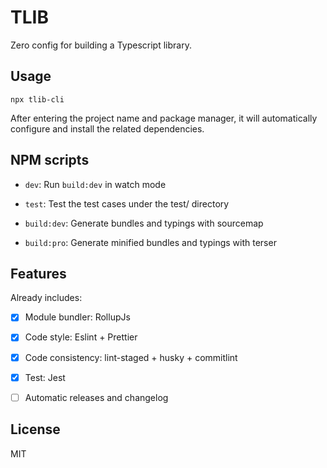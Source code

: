 # TLIB

Zero config for building a Typescript library.

## Usage

```shell
npx tlib-cli
```

After entering the project name and package manager, it will automatically configure and install the related dependencies.

## NPM scripts

- `dev`: Run `build:dev` in watch mode

- `test`: Test the test cases under the test/ directory

- `build:dev`: Generate bundles and typings with sourcemap

- `build:pro`: Generate minified bundles and typings with terser

## Features

Already includes:

- [x] Module bundler: RollupJs

- [x] Code style: Eslint + Prettier

- [x] Code consistency: lint-staged + husky + commitlint

- [x] Test: Jest

- [ ] Automatic releases and changelog

## License

MIT
